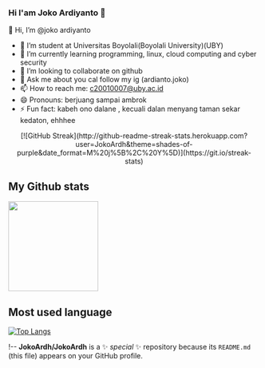 ### Hi I'am Joko Ardiyanto 👋
👋 Hi, I’m @joko ardiyanto 
- 🔭 I’m student at Universitas Boyolali(Boyolali University)(UBY)
- 🌱 I’m currently learning programming, linux, cloud computing and cyber security
- 👯 I’m looking to collaborate on github
- 💬 Ask me about you cal follow my ig (ardianto.joko)
- 📫 How to reach me: c20010007@uby.ac.id
- 😄 Pronouns: berjuang sampai ambrok
- ⚡ Fun fact: kabeh ono dalane , kecuali dalan menyang taman sekar kedaton, ehhhee

<p align="center">
   [![GitHub Streak](http://github-readme-streak-stats.herokuapp.com?user=JokoArdh&theme=shades-of-purple&date_format=M%20j%5B%2C%20Y%5D)](https://git.io/streak-stats)
</p>

## My Github stats
<img height="180em" src="https://github-readme-stats.vercel.app/api?username=JokoArdh&show_icons=true&hide_border=true&&count_private=true&include_all_commits=true" />

## Most used language
[![Top Langs](https://github-readme-stats.vercel.app/api/top-langs/?username=JokoArdh)](https://github.com/JokoArdh)

<!---
Debian-UBY/Debian-UBY is a ✨ special ✨ repository because its `README.md` (this file) appears on your GitHub profile.
You can click the Preview link to take a look at your changes.
--->
!--
**JokoArdh/JokoArdh** is a ✨ _special_ ✨ repository because its `README.md` (this file) appears on your GitHub profile.

